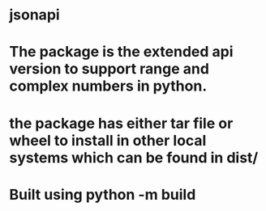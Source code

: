 # jsonapi
# The package is the extended api version to support range and complex numbers in python.
# the package has either tar file or wheel to install in other local systems which can be found in dist/ 
# Built using python -m build 
